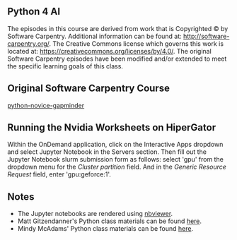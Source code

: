 ## Python 4 AI

The episodes in this course are derived from work that is Copyrighted © by Software Carpentry.  Additional information can be
found at: http://software-carpentry.org/.  The Creative Commons license which governs this work is located at:
https://creativecommons.org/licenses/by/4.0/. The original Software Carpentry episodes have been modified and/or extended to meet the specific learning goals of this class.  
  
## Original Software Carpentry Course
[python-novice-gapminder](https://github.com/swcarpentry/python-novice-gapminder)

## Running the Nvidia Worksheets on HiperGator

Within the OnDemand application, click on the Interactive Apps dropdown and select Jupyter Notebook in the Servers section.  Then fill out the Jupyter Notebook slurm submission form as follows:  select 'gpu' from the dropdown menu for the *Cluster partition* field.  And in the *Generic Resource Request* field, enter 'gpu:geforce:1'.

## Notes
- The Jupyter notebooks are rendered using [nbviewer](https://nbviewer.jupyter.org/).
- Matt Gitzendanner's Python class materials can be found [here](https://github.com/CompTools/Class_Files).
- Mindy McAdams' Python class materials can be found [here](https://github.com/macloo/python-beginners).
